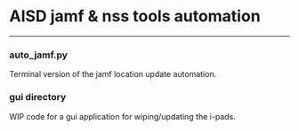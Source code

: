 # AISD jamf & nss tools automation
---
### auto_jamf.py
Terminal version of the jamf location update automation.

### gui directory
WIP code for a gui application for wiping/updating the i-pads.